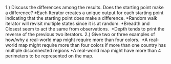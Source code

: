 1.) Discuss the differences among the results. Does the starting point make a difference?
  *Each Iterator creates a unique output for each starting point indicating that the starting point does make a difference. 
  *Random walk iterator will revisit multiple states since it is at random. 
  *Breadth and Closest seem to act the same from observations. 
  *Depth tends to print the reverse of the previous two iterators.
2.) Give two or three examples of how/why a real-world map might require more than four colors.
  *A real-world map might require more than four colors if more than one country has multiple disconnected regions
  *A real-world map might have more than 4 perimeters to be represented on the map.
